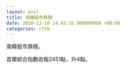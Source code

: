 ```yaml
---
layout: post
title: 南韓股市靠穩
date: 2020-11-10 14:42:32.000000000 +08:00
categories: rthk
---
```


南韓股市靠穩。

首爾綜合指數收報2451點，升4點。

